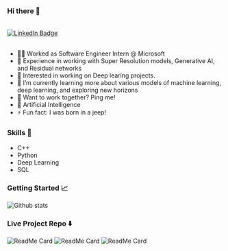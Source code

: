 ### Hi there 👋

<br>

<div id="badges">
  <a href="https://www.linkedin.com/in/siddharthsaraswat1">
    <img src="https://img.shields.io/badge/LinkedIn-blue?style=for-the-badge&logo=linkedin&logoColor=white" alt="LinkedIn Badge"/>
  </a>
</div>

<br>

- 🧑‍💻 Worked as Software Engineer Intern @ Microsoft 
- 📸 Experience in working with Super Resolution models, Generative AI, and Residual networks
- 🔭 Interested in working on Deep learing projects. 
- 🌱 I’m currently learning more about various models of machine learning, deep learning, and exploring new horizons
- 👯 Want to work together? Ping me!
- 💬 Artificial Intelligence
- ⚡ Fun fact: I was born in a jeep!

### Skills 📄

- C++
- Python
- Deep Learning
- SQL

### Getting Started 📈

![Github stats](https://github-readme-stats.vercel.app/api?username=siddharth1012)

### Live Project Repo ⬇️

![ReadMe Card](https://github-readme-stats.vercel.app/api/pin/?username=siddharth1012&repo=FaceApp)
![ReadMe Card](https://github-readme-stats.vercel.app/api/pin/?username=siddharth1012&repo=Image-Search-Engine)
![ReadMe Card](https://github-readme-stats.vercel.app/api/pin/?username=siddharth1012&repo=Similar-Image-Recommendation-System)

